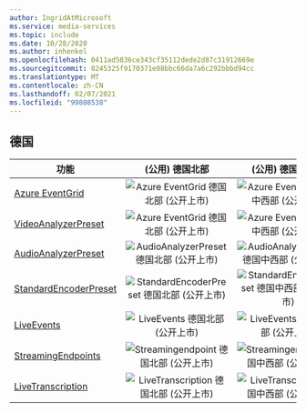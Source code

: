```yaml
---
author: IngridAtMicrosoft
ms.service: media-services
ms.topic: include
ms.date: 10/28/2020
ms.author: inhenkel
ms.openlocfilehash: 0411ad5836ce343cf35112dede2d87c31912669e
ms.sourcegitcommit: 8245325f9170371e08bbc66da7a6c292bbbd94cc
ms.translationtype: MT
ms.contentlocale: zh-CN
ms.lasthandoff: 02/07/2021
ms.locfileid: "99808538"
---
```

<!--Feature availability in region-->
## <a name="germany"></a>德国

| 功能 |  (公用) 德国北部 |  (公用) 德国中西部 |
| --- | :---: | :---: |
| [Azure EventGrid](../reacting-to-media-services-events.md) |![Azure EventGrid 德国北部 (公开上市) ](../media/azure-clouds-regions/ga.svg) |![Azure EventGrid 德国中西部 (公开上市) ](../media/azure-clouds-regions/ga.svg) |
| [VideoAnalyzerPreset](../analyzing-video-audio-files-concept.md) |![Azure EventGrid 德国北部 (公开上市) ](../media/azure-clouds-regions/ga.svg) | ![Azure EventGrid 德国中西部 (公开上市) ](../media/azure-clouds-regions/ga.svg) |
| [AudioAnalyzerPreset](../analyzing-video-audio-files-concept.md) |![AudioAnalyzerPreset 德国北部 (公开上市) ](../media/azure-clouds-regions/ga.svg) |![AudioAnalyzerPreset 德国中西部 (公开上市) ](../media/azure-clouds-regions/ga.svg) |
| [StandardEncoderPreset](../encoding-concept.md) | ![StandardEncoderPreset 德国北部 (公开上市) ](../media/azure-clouds-regions/ga.svg) |![StandardEncoderPreset 德国中西部 (公开上市) ](../media/azure-clouds-regions/ga.svg) |
| [LiveEvents](../live-streaming-overview.md) | ![LiveEvents 德国北部 (公开上市) ](../media/azure-clouds-regions/ga.svg) |![LiveEvents 德国中西部 (公开上市) ](../media/azure-clouds-regions/ga.svg) |
| [StreamingEndpoints](../streaming-endpoint-concept.md) | ![Streamingendpoint 德国北部 (公开上市) ](../media/azure-clouds-regions/ga.svg) |![Streamingendpoint 德国中西部 (公开上市) ](../media/azure-clouds-regions/ga.svg) |
| [LiveTranscription](../live-transcription.md) |![LiveTranscription 德国北部 (公开上市) ](../media/azure-clouds-regions/ga.svg) |![LiveTranscription 德国中西部 (公开上市) ](../media/azure-clouds-regions/ga.svg) |
